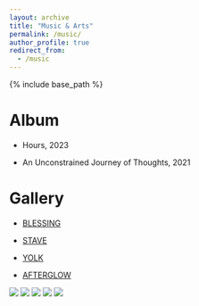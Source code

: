 ```yaml
---
layout: archive
title: "Music & Arts"
permalink: /music/
author_profile: true
redirect_from:
  - /music
---
```


{% include base_path %}

Album
======
* Hours, 2023

* An Unconstrained Journey of Thoughts, 2021

Gallery
======
* [BLESSING](blessing.png)
  
* [STAVE](stave.png)
  
* [YOLK](images/yolk.png)
  
* [AFTERGLOW](afterglow.png)

![](afterglow.png)
![](../afterglow.png) 
![](https://haechl.github.io/Zhi.Xie.github.io/afterglow.png) 
![]("https://haechl.github.io/Zhi.Xie.github.io/afterglow.png") 
![]("https://haechl.github.io/Zhi.Xie.github.io/images/afterglow.png") 
